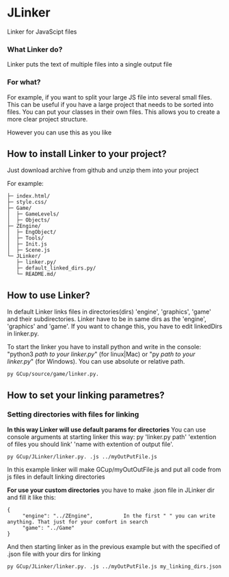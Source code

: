 # JLinker
Linker for JavaScipt files

### What Linker do?
Linker puts the text of multiple files into a single output file 

### For what?
For example, if you want to split your large JS file into several small files. This can be useful if you have a large project that needs to be sorted into files. You can put your classes in their own files. This allows you to create a more clear project structure.

However you can use this as you like

## How to install Linker to your project?
Just download archive from github and unzip them into your project

For example:
```
├─ index.html/      
├─ style.css/
├─ Game/
│  ├─ GameLevels/
│  ├─ Objects/
├─ ZEngine/     
│  ├─ EngObject/         
│  ├─ Tools/        
│  ├─ Init.js   
│  ├─ Scene.js          
└─ JLinker/
   ├─ linker.py/         
   ├─ default_linked_dirs.py/         
   └─ README.md/
```

## How to use Linker?
In default Linker links files in directories(dirs) 'engine', 'graphics', 'game' and their subdirectories. Linker have to be in same dirs as the 'engine', 'graphics' and 'game'. If you want to change this, you have to edit linkedDirs in linker.py.

To start the linker you have to install python and write in the console: "python3 *path to your linker.py*" (for linux|Mac) or "py *path to your linker.py*" (for Windows). You can use absolute or relative path. 
```
py GCup/source/game/linker.py.
```
## How to set your linking parametres?
### Setting directories with files for linking
**In this way Linker will use default params for directories** 
You can use console arguments at starting linker this way: py 'linker.py path' 'extention of files you should link' 'name with extention of output file'. 
```
py GCup/JLinker/linker.py. .js ../myOutPutFile.js
```
In this example linker will make GCup/myOutOutFile.js and put all code from js files in default linking directories

**For use your custom directories** you have to make .json file in JLinker dir and fill it like this:
```
{
     "engine": "../ZEngine",          In the first " " you can write anything. That just for your comfort in search
     "game": "../Game"
}
```
And then starting linker as in the previous example but with the specified of .json file with your dirs for linking
```
py GCup/JLinker/linker.py. .js ../myOutPutFile.js my_linking_dirs.json
```
